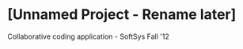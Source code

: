 [Unnamed Project - Rename later]
=================

Collaborative coding application - SoftSys Fall '12